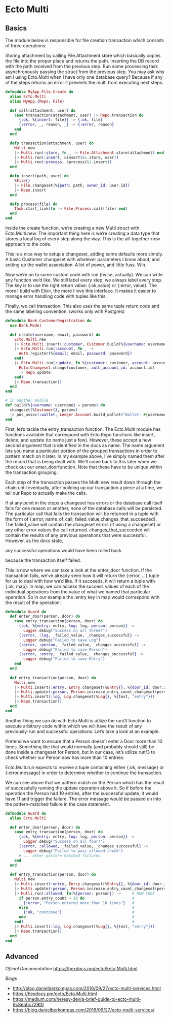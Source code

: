Ecto Multi
==========

## Basics

The module below is responsible for file creation transaction which consists of three operations:

Storing attachment by calling File.Attachment.store which basically copies the file into the proper place and returns the path.
Inserting the DB record with the path received from the previous step.
Run some processing task asynchronously passing the struct from the previous step.
You may ask why am I using Ecto.Multi when I have only one database query? Because if any of the steps returns an error it prevents the multi from executing next steps.


```elixir
defmodule MyApp.File.Create do
  alias Ecto.Multi
  alias MyApp.{Repo, File}

  def call(attachment, user) do
    case transaction(attachment, user) |> Repo.transaction do
      {:ok, %{insert: file}} -> {:ok, file}
      {:error, _, reason, _} -> {:error, reason}
    end
  end

  defp transaction(attachment, user) do
    Multi.new
    |> Multi.run(:store, fn _ -> File.Attachment.store(attachment) end)
    |> Multi.run(:insert, &insert(&1.store, user))
    |> Multi.run(:process, &process(&1.insert))
  end

  defp insert(path, user) do
    %File{}
    |> File.changeset(%{path: path, owner_id: user.id})
    |> Repo.insert
  end

  defp process(file) do
    Task.start_link(fn -> File.Process.call(file) end)
  end
end
```

Inside the create function, we’re creating a new Multi struct with Ecto.Multi.new. The important thing here is we’re creating a data type that stores a local log of every step along the way. This is the all-together-now approach to the code. 

This is a nice way to setup a changeset, adding some defaults more simply. A basic Customer changeset with whatever parameters I know about, and setting up the wallet association. A lot of power, and little fuss. Win.

Now we’re on to some custom code with run (twice, actually). We can write any function we’d like. We still label every step, we always label every step. The key is to use the right return value: {:ok,value} or {:error, value}. The more I build with Elixir, the more I love this interface. It makes it easier to manage error handling code with tuples like this.

Finally, we call transaction. This also uses the same tuple return code and the same labeling convention. (works only with Postgres)


```elixir
defmodule Bank.CustomerRegistration do
  use Bank.Model

  def create(username, email, password) do
    Ecto.Multi.new
    |> Ecto.Multi.insert(:customer, Customer.build(%{username: username, email: email}))
    |> Ecto.Multi.run(:account, fn _ ->
      Auth.register(%{email: email, password: password})
    end)
    |> Ecto.Multi.run(:update, fn %{customer: customer, account: account} ->
      Ecto.Changeset.change(customer, auth_account_id: account.id)
      |> Repo.update
    end)
    |> Repo.transaction()
  end
end

# in another module
def build(%{username: username} = params) do
  changeset(%Customer{}, params)
  |> put_assoc(:wallet, Ledger.Account.build_wallet("Wallet: #{username}"))
end

```

First, let’s tackle the entry_transaction function. The Ecto.Multi module has functions available that correspond with Ecto.Repo functions like insert, delete, and update (to name just a few). However, these accept a new second argument that is identified in the docs as name. The name argument lets you name a particular portion of the grouped transactions in order to pattern match on it later. In my example above, I’ve simply named them after the record that is being dealt with. We’ll come back to this later when we check out our enter_doorfunction. Note that these have to be unique within the transaction grouping.

Each step of the transaction passes the Multi.new result down through the chain until eventually, after building up our transaction a piece at a time, we tell our Repo to actually make the calls.

If at any point in the steps a changeset has errors or the database call itself fails for one reason or another, none of the database calls will be persisted. The particular call that fails the transaction will be returned in a tuple with the form of {:error, name_of_call, failed_value,changes_that_succeeded}. The failed_value will contain the changeset errors (if using a changeset) or any other error values the call returned. changes_that_succeeded will contain the results of any previous operations that were successful. However, as the docs state,

any successful operations would have been rolled back

because the transaction itself failed.

This is now where we can take a look at the enter_door function. If the transaction fails, we’ve already seen how it will return the {:error, ...} tuple for us to deal with how we’d like. If it succeeds, it will return a tuple with {:ok, map}. In map, we can access the success values of each of the individual operations from the value of what we named that particular operation. So in our example the :entry key in map would correspond with the result of the operation:


```elixir
defmodule Guard do
  def enter_door(person, door) do
    case entry_transaction(person, door) do
      {:ok, %{entry: entry, log: log, person: person}} ->
        Logger.debug("Success on all three!")
      {:error, :log, _failed_value, _changes_successful} ->
        Logger.debug("Failed to save Log")
      {:error, :person, _failed_value, _changes_successful} ->
        Logger.debug("Failed to save Person")
      {:error, :entry, _failed_value, _changes_successful} ->
        Logger.debug("Failed to save Entry")
    end
  end
  
  def entry_transaction(person, door) do
    Multi.new
    |> Multi.insert(:entry, Entry.changeset(%Entry{}, %{door_id: door.id, person_id: person.id}})
    |> Multi.update(:person, Person.increase_entry_count_changeset(person))
    |> Multi.insert(:log, Log.changeset(%Log{}, %{text, "entry"}))
    |> Repo.transaction()
  end
end
```



Another thing we can do with Ecto.Multi is utilize the run/3 function to execute arbitrary code within which we will have the result of any previously-run and successful operations. Let’s take a look at an example.

Pretend we want to ensure that a Person doesn’t enter a Door more than 10 times. Something like that would normally (and probably should still) be done inside a changeset for Person, but in our case, let’s utilize run/3 to check whether our Person now has more than 10 entries:

Ecto.Multi.run expects to receive a tuple containing either {:ok, message} or {:error,message} in order to determine whether to continue the transaction.

We can see above that we pattern match on the Person which has the result of successfully running the update operation above it. So if before the operation the Person had 10 entries, after the successful update, it would have 11 and trigger the failure. The error message would be passed on into the pattern-matched failure in the case statement.

```elixir
defmodule Guard do
  alias Ecto.Multi

  def enter_door(person, door) do
    case entry_transaction(person, door) do
      {:ok, %{entry: entry, log: log, person: person}} ->
        Logger.debug("Success on all four!")
      {:error, :allowed, _failed_value, _changes_successful} ->
        Logger.debug("Failed to pass allowed check")
      # ... other pattern matched failures
    end
  end
  
  def entry_transaction(person, door) do
    Multi.new
    |> Multi.insert(:entry, Entry.changeset(%Entry{}, %{door_id: door.id, person_id: person.id}})
    |> Multi.update(:person, Person.increase_entry_count_changeset(person))
    |> Mutli.run(:allowed, fn(%{person: person}) ->     # NEW CODE
      if person.entry_count > 10 do                     # 
        {:error, "Person entered more than 10 times"}   # 
      else                                              # 
        {:ok, "continue"}                               # 
      end                                               # 
    end)                                                # 
    |> Multi.insert(:log, Log.changeset(%Log{}, %{text, "entry"}))
    |> Repo.transaction()
  end
end
```




## Advanced


*Oficial Documentation*
https://hexdocs.pm/ecto/Ecto.Multi.html



*Blogs*

* http://blog.danielberkompas.com/2016/09/27/ecto-multi-services.html 
* https://hexdocs.pm/ecto/Ecto.Multi.html 
* https://medium.com/heresy-dev/a-brief-guide-to-ecto-multi-9c8ea0c729f0 
* https://blog.danielberkompas.com/2016/09/27/ecto-multi-services/
